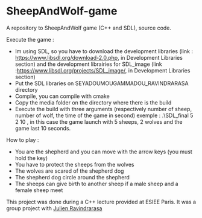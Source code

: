 # SheepAndWolf-game
A repository to SheepAndWolf game (C++ and SDL), source code.

Execute the game :
- Im using SDL, so you have to download the development libraries (link : https://www.libsdl.org/download-2.0.php, in Development Libraries section) and the development librairies for SDL_image (link :https://www.libsdl.org/projects/SDL_image/, in Development Libraries section)
- Put the SDL libraries on SEYADOUMOUGAMMADOU_RAVINDRARASA directory
- Compile, you can compile with cmake
- Copy the media folder on the directory where there is the build
- Execute the build with three arguments (respectively number of sheep, number of wolf, the time of the game in second) exemple : .\SDL_final 5 2 10 , in this case the game launch   with 5 sheeps, 2 wolves and the game last 10 seconds.

How to play :
- You are the shepherd and you can move with the arrow keys (you must hold the key)
- You have to protect the sheeps from the wolves
- The wolves are scared of the shepherd dog
- The shepherd dog circle around the shepherd
- The sheeps can give birth to another sheep if a male sheep and a female sheep meet

This project was done during a C++ lecture provided at ESIEE Paris. It was a group project with [Julien Ravindrarasa](https://github.com/mysterion186)
